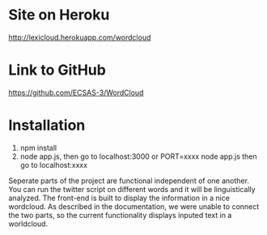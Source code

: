 # Site on Heroku
http://lexicloud.herokuapp.com/wordcloud

# Link to GitHub
https://github.com/ECSAS-3/WordCloud

# Installation
1. npm install
2. node app.js, then go to localhost:3000 or PORT=xxxx node app.js then go to localhost:xxxx

Seperate parts of the project are functional independent of one another. You can run the twitter script on different words and it will be linguistically analyzed. The front-end is built to display the information in a nice wordcloud. As described in the documentation, we were unable to connect the two parts, so the current functionality displays inputed text in a worldcloud. 
